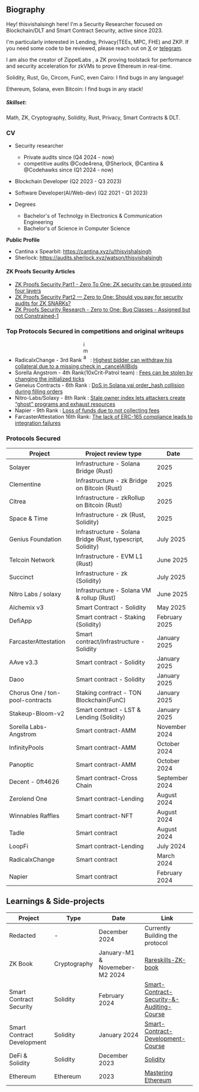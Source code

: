 
## Biography
Hey! thisvishalsingh here! I'm a Security Researcher focused on Blockchain/DLT and Smart Contract Security, active since 2023. 

I'm particularly interested in Lending, Privacy(TEEs, MPC, FHE) and ZKP. If you need some code to be reviewed, please reach out on [X](https://x.com/thisvishalsingh) or [telegram](https://t.me/thisvishalsingh).

I am also the creator of ZippelLabs , a ZK proving toolstack for performance and security acceleration for zkVMs to prove Ethereum in real-time.

Solidity, Rust, Go, Circom, FunC, even Cairo: I find bugs in any language! 

Ethereum, Solana, even Bitcoin: I find bugs in any stack!

##### Skillset:
Math, ZK, Cryptography, Solidity, Rust, Privacy, Smart Contracts & DLT.

### CV
- Security researcher
    - Private audits since (Q4 2024 - now) 
    - competitive audits @Code4rena, @Sherlock, @Cantina & @Codehawks since (Q1 2024 - now)

- Blockchain Developer (Q2 2023 - Q3 2023)
- Software Developer(AI/Web-dev) (Q2 2021 - Q1 2023)
- Degrees
    - Bachelor's of Technolgy in Electronics & Communication Engineering
    - Bachelor's of Science in Computer Science 

**Public Profile**

- Cantina x Spearbit: https://cantina.xyz/u/thisvishalsingh
- Sherlock: https://audits.sherlock.xyz/watson/thisvishalsingh


#### ZK Proofs Security Articles 
- [ZK Proofs Security Part1 - Zero To One: ZK security can be grouped into four layers](https://x.com/thisvishalsingh/status/1981717979965346192?t=Vg3Y9NgGSKOR1qjDgiuAGg&s=19)
- [ZK Proofs Security Part2 — Zero to One: Should you pay for security audits for ZK SNARKs?](https://x.com/thisvishalsingh/status/1982101683736805887?t=G09HslKzNs5H87I19tXGAg&s=19)
- [ZK Proofs Security Research - Zero to One: Bug Classes - Assigned but not Constrained-1](https://x.com/thisvishalsingh/status/1983290931441766614)



### Top Protocols Secured in competitions and original writeups
- RadicalxChange - 3rd Rank <img width="15" height="56" alt="image" src="https://github.com/user-attachments/assets/b5634942-f69e-4f15-a23d-8297b7009e0f" /> : [Highest bidder can withdraw his collateral due to a missing check in _cancelAllBids](https://github.com/sherlock-audit/2024-02-radicalxchange-judging/issues/93)
- Sorella Angstrom - 4th Rank(10xCrit-Patrol team) : [Fees can be stolen by changing the initialized ticks](https://cantina.xyz/code/84df57a3-0526-49b8-a7c5-334888f43940/overview/leaderboard)
- Geneius Contracts - 6th Rank : [DoS in Solana vai order_hash collision during filling orders](https://cantina.xyz/code/12acc80c-4e4c-4081-a0a3-faa92150651a/overview/leaderboard)
- Nitro-Labs/Solaxy - 8th Rank : [Stale owner index lets attackers create “ghost” programs and exhaust resources](https://cantina.xyz/code/50d38b86-80a0-49af-9df8-70d7d601b7d7/overview/leaderboard)
- Napier - 9th Rank : [Loss of funds due to not collecting fees](https://github.com/sherlock-audit/2024-06-new-scope-judging/issues/364)
- FarcasterAttestation 16th Rank: [The lack of ERC-165 compliance leads to integration failures](https://cantina.xyz/code/f9326d2b-bb99-45a9-88c5-94c54aa1823a/overview/leaderboard)


### Protocols Secured
| Project              | Project review type           | Date              | 
|----------------------|-------------------------------|-------------------|
| Solayer     | Infrastructure - Solana Bridge  (Rust) |  2025  | 
| Clementine    | Infrastructure - zk Bridge on Bitcoin  (Rust) |  2025  | 
| Citrea    | Infrastructure - zkRollup on Bitcoin  (Rust) |  2025  | 
| Space & Time    | Infrastructure - zk  (Rust, Solidity) |  2025  | 
| Genius Foundation     | Infrastructure - Solana Bridge  (Rust, typescript, Solidity) | July 2025  | 
| Telcoin Network        | Infrastructure - EVM L1 (Rust)  | June 2025      |
| Succinct           | Infrastructure - zk (Solidity)   | July 2025      | 
| Nitro Labs / solaxy   | Infrastructure - Solana VM & rollup (Rust)       | June 2025     |
| Alchemix v3       | Smart Contract - Solidity | May 2025         | May 2025
| DefiApp              | Smart contract - Staking (Solidity)       | February 2025         | 
| FarcasterAttestation | Smart contract/Infrastructure - Solidity     | January 2025        | 
| AAve v3.3       | Smart contract - Solidity     | January 2025        | 
| Daoo           | Smart contract - Solidity     | January 2025        |
| Chorus One / ton-pool-contracts | Staking contract - TON Blockchain(FunC)     | January 2025     | 
| Stakeup-Bloom-v2           | Smart contract - LST & Lending (Solidity)     | January 2025        |
| Sorella Labs-Angstrom| Smart contract-AMM  | November 2024    | 
| InfinityPools        | Smart contract-AMM  | October 2024    | 
| Panoptic             | Smart contract-AMM  | October 2024    | 
| Decent - 0ft4626     | Smart contract-Cross Chain | September 2024     | 
| Zerolend One         | Smart contract-Lending      | August 2024        | 
| Winnables Raffles    | Smart contract-NFT      | August 2024        | 
| Tadle                | Smart contract      | August 2024        | 
| LoopFi               | Smart contract-Lending      | July 2024         | 
| RadicalxChange       | Smart contract      | March 2024        | 
| Napier               | Smart contract      | February 2024      | 









## Learnings & Side-projects

| Project                             | Type         | Date                    | Link                                    |
|-------------------------------------|--------------|-------------------------|-----------------------------------------|
| Redacted                           | -   |  December 2024            | Currently Building the protocol |
| ZK Book                             | Cryptography | January-M1 & Novemeber-M2 2024  | [Rareskills-ZK-book](https://www.rareskills.io/zk-book)  |
| Smart Contract Security             | Solidity     | February 2024   | [Smart-Contract-Security-&-Auditing-Course](https://github.com/this-vishalsingh/security-and-auditing-full-course/tree/main) |
| Smart Contract Development          | Solidity     | January 2024   | [Smart-Contract-Development-Course](https://github.com/this-vishalsingh/foundry-full-course-cu) |
| DeFi & Solidity                     | Solidity     | December 2023   | [Solidity](https://cryptozombies.io/) |
| Ethereum                            | Ethereum     | 2023   | [Mastering Ethereum](https://github.com/ethereumbook/ethereumbook) |
